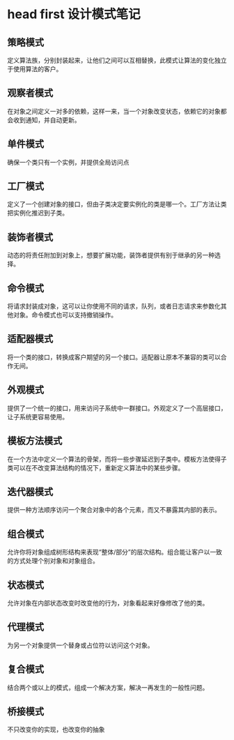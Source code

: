 # head first 设计模式笔记
## 策略模式  
定义算法族，分别封装起来，让他们之间可以互相替换，此模式让算法的变化独立于使用算法的客户。
## 观察者模式
在对象之间定义一对多的依赖，这样一来，当一个对象改变状态，依赖它的对象都会收到通知，并自动更新。
## 单件模式
确保一个类只有一个实例，并提供全局访问点
## 工厂模式
定义了一个创建对象的接口，但由子类决定要实例化的类是哪一个。工厂方法让类把实例化推迟到子类。
## 装饰者模式
动态的将责任附加到对象上，想要扩展功能，装饰者提供有别于继承的另一种选择。
## 命令模式
将请求封装成对象，这可以让你使用不同的请求，队列，或者日志请求来参数化其他对象。命令模式也可以支持撤销操作。
## 适配器模式
将一个类的接口，转换成客户期望的另一个接口。适配器让原本不兼容的类可以合作无间。
## 外观模式
提供了一个统一的接口，用来访问子系统中一群接口。外观定义了一个高层接口，让子系统更容易使用。
## 模板方法模式
在一个方法中定义一个算法的骨架，而将一些步骤延迟到子类中。模板方法使得子类可以在不改变算法结构的情况下，重新定义算法中的某些步骤。
## 迭代器模式
提供一种方法顺序访问一个聚合对象中的各个元素，而又不暴露其内部的表示。
## 组合模式
允许你将对象组成树形结构来表现“整体/部分”的层次结构。组合能让客户以一致的方式处理个别对象和对象组合。
## 状态模式
允许对象在内部状态改变时改变他的行为，对象看起来好像修改了他的类。
## 代理模式
为另一个对象提供一个替身或占位符以访问这个对象。
## 复合模式
结合两个或以上的模式，组成一个解决方案，解决一再发生的一般性问题。
## 桥接模式
不只改变你的实现，也改变你的抽象

